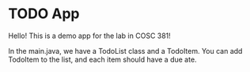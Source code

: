 # TODO App
Hello! This is a demo app for the lab in COSC 381!

In the main.java, we have a TodoList class and a TodoItem. You can add TodoItem to the list, and each item should have a due ate.
